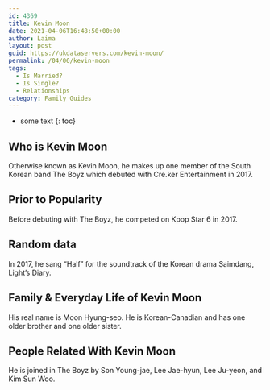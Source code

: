 ```yaml
---
id: 4369
title: Kevin Moon
date: 2021-04-06T16:48:50+00:00
author: Laima
layout: post
guid: https://ukdataservers.com/kevin-moon/
permalink: /04/06/kevin-moon
tags:
  - Is Married?
  - Is Single?
  - Relationships
category: Family Guides
---
```


* some text
{: toc}


## Who is Kevin Moon
                  
                  
                  
Otherwise known as Kevin Moon, he makes up one member of the South Korean band The Boyz which debuted with Cre.ker Entertainment in 2017. 
                  
              
            
              
            
                
                
                
## Prior to Popularity
                  
                  
                  
Before debuting with The Boyz, he competed on Kpop Star 6 in 2017. 
                  
              
            
              
            
                
                
                
## Random data
                  
                  
                  
In 2017, he sang &#8220;Half&#8221; for the soundtrack of the Korean drama Saimdang, Light&#8217;s Diary. 
                  
              
            
              
            
                
                
                
## Family & Everyday Life of Kevin Moon
                  
                  
                  
His real name is Moon Hyung-seo. He is Korean-Canadian and has one older brother and one older sister. 
                  
              
            
              
            
                
                
                
## People Related With Kevin Moon
                  
                  
                  
He is joined in The Boyz by Son Young-jae, Lee Jae-hyun, Lee Ju-yeon, and Kim Sun Woo. 
                  
              
            
              
            
                
              
            
              
              
            
            
              
            
          
          
          